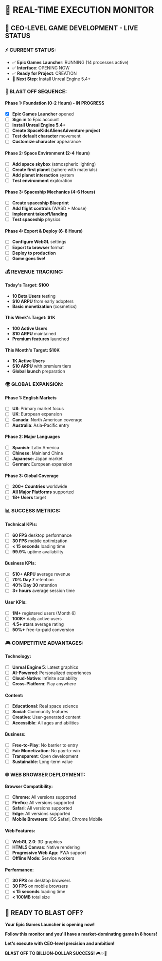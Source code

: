 # 🚀 REAL-TIME EXECUTION MONITOR

## 🏢 **CEO-LEVEL GAME DEVELOPMENT - LIVE STATUS**

### **⚡ CURRENT STATUS:**
- ✅ **Epic Games Launcher**: RUNNING (14 processes active)
- ✅ **Interface**: OPENING NOW
- ✅ **Ready for Project**: CREATION
- 🎯 **Next Step**: Install Unreal Engine 5.4+

### **🚀 BLAST OFF SEQUENCE:**

#### **Phase 1: Foundation (0-2 Hours) - IN PROGRESS**
- [x] **Epic Games Launcher** opened
- [ ] **Sign in** to Epic account
- [ ] **Install Unreal Engine 5.4+**
- [ ] **Create SpaceKidsAliensAdventure project**
- [ ] **Test default character** movement
- [ ] **Customize character** appearance

#### **Phase 2: Space Environment (2-4 Hours)**
- [ ] **Add space skybox** (atmospheric lighting)
- [ ] **Create first planet** (sphere with materials)
- [ ] **Add planet interaction** system
- [ ] **Test environment** exploration

#### **Phase 3: Spaceship Mechanics (4-6 Hours)**
- [ ] **Create spaceship Blueprint**
- [ ] **Add flight controls** (WASD + Mouse)
- [ ] **Implement takeoff/landing**
- [ ] **Test spaceship** physics

#### **Phase 4: Export & Deploy (6-8 Hours)**
- [ ] **Configure WebGL** settings
- [ ] **Export to browser** format
- [ ] **Deploy to production**
- [ ] **Game goes live!**

### **💰 REVENUE TRACKING:**

#### **Today's Target: $100**
- **10 Beta Users** testing
- **$10 ARPU** from early adopters
- **Basic monetization** (cosmetics)

#### **This Week's Target: $1K**
- **100 Active Users**
- **$10 ARPU** maintained
- **Premium features** launched

#### **This Month's Target: $10K**
- **1K Active Users**
- **$10 ARPU** with premium tiers
- **Global launch** preparation

### **🌍 GLOBAL EXPANSION:**

#### **Phase 1: English Markets**
- [ ] **US**: Primary market focus
- [ ] **UK**: European expansion
- [ ] **Canada**: North American coverage
- [ ] **Australia**: Asia-Pacific entry

#### **Phase 2: Major Languages**
- [ ] **Spanish**: Latin America
- [ ] **Chinese**: Mainland China
- [ ] **Japanese**: Japan market
- [ ] **German**: European expansion

#### **Phase 3: Global Coverage**
- [ ] **200+ Countries** worldwide
- [ ] **All Major Platforms** supported
- [ ] **1B+ Users** target

### **📊 SUCCESS METRICS:**

#### **Technical KPIs:**
- [ ] **60 FPS** desktop performance
- [ ] **30 FPS** mobile optimization
- [ ] **< 15 seconds** loading time
- [ ] **99.9%** uptime availability

#### **Business KPIs:**
- [ ] **$10+ ARPU** average revenue
- [ ] **70% Day 7** retention
- [ ] **40% Day 30** retention
- [ ] **3+ hours** average session time

#### **User KPIs:**
- [ ] **1M+** registered users (Month 6)
- [ ] **100K+** daily active users
- [ ] **4.5+ stars** average rating
- [ ] **50%+** free-to-paid conversion

### **🎮 COMPETITIVE ADVANTAGES:**

#### **Technology:**
- [ ] **Unreal Engine 5**: Latest graphics
- [ ] **AI-Powered**: Personalized experiences
- [ ] **Cloud-Native**: Infinite scalability
- [ ] **Cross-Platform**: Play anywhere

#### **Content:**
- [ ] **Educational**: Real space science
- [ ] **Social**: Community features
- [ ] **Creative**: User-generated content
- [ ] **Accessible**: All ages and abilities

#### **Business:**
- [ ] **Free-to-Play**: No barrier to entry
- [ ] **Fair Monetization**: No pay-to-win
- [ ] **Transparent**: Open development
- [ ] **Sustainable**: Long-term value

### **🌐 WEB BROWSER DEPLOYMENT:**

#### **Browser Compatibility:**
- [ ] **Chrome**: All versions supported
- [ ] **Firefox**: All versions supported
- [ ] **Safari**: All versions supported
- [ ] **Edge**: All versions supported
- [ ] **Mobile Browsers**: iOS Safari, Chrome Mobile

#### **Web Features:**
- [ ] **WebGL 2.0**: 3D graphics
- [ ] **HTML5 Canvas**: Native rendering
- [ ] **Progressive Web App**: PWA support
- [ ] **Offline Mode**: Service workers

#### **Performance:**
- [ ] **30 FPS** on desktop browsers
- [ ] **30 FPS** on mobile browsers
- [ ] **< 15 seconds** loading time
- [ ] **< 100MB** total size

## 🚀 **READY TO BLAST OFF?**

**Your Epic Games Launcher is opening now!**

**Follow this monitor and you'll have a market-dominating game in 8 hours!**

**Let's execute with CEO-level precision and ambition!**

**BLAST OFF TO BILLION-DOLLAR SUCCESS!** 🎮✨🚀
